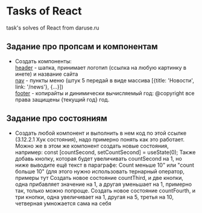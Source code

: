 # Tasks of React
task's solves of React from daruse.ru

## Задание про пропсам и компонентам
+ Создать компоненты:  
  [header](createComponents/Header.js) - шапка, принимает логотип (ссылка на любую картинку в инете) и название сайта  
  [nav](createComponents/Nav.js) - пункты меню (штук 5 передай в виде массива [{title: 'Новости', link: '/news'}, {...}])  
  [footer]() - копирайты и динимически вычисляемый год: @copyright все права защищены {текущий год} год.  

## Задание про состояниям
+ Создать любой компонент и выполнить в нем код по этой ссылке (3.12.2.1 Хук состояния), надо примерно понять как это работает.
  Можно же в этом же компонент создать новые состояния, например:
  const [countSecond, setCountSecond] = useState(0);
  Также добавь кнопку, которая будет увеличивать countSecond на 1, но ниже выводите ещё текст в параграфе:
  Count меньше 10" или "count больше 10" (для этого нужно использовать тернарный оператор, примеры тут
  Создать новое состояние countThird, и две кнопки, одна прибавляет значение на 1, а другая уменьшает на 1, примерно так, только можно попроще.
  Создать новое состояние countFourth, и три кнопки, одна увеличивает на 1, другая на 5, третья на 10, четверная умножается сама на себя
